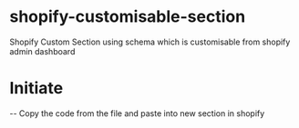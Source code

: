 # shopify-customisable-section
Shopify Custom Section using schema which is customisable from shopify admin dashboard

# Initiate
-- Copy the code from the file and paste into new section in shopify

